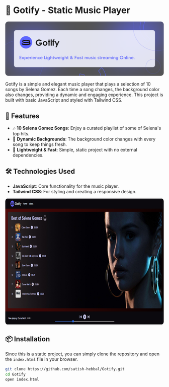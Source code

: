 # 🎵 Gotify - Static Music Player
<img src="Gotify_card.png" alt="Gotify Screenshot">

Gotify is a simple and elegant music player that plays a selection of 10 songs by Selena Gomez. Each time a song changes, the background color also changes, providing a dynamic and engaging experience. This project is built with basic JavaScript and styled with Tailwind CSS.

## 🌟 Features

- 🎶 **10 Selena Gomez Songs**: Enjoy a curated playlist of some of Selena's top hits.
- 🎨 **Dynamic Backgrounds**: The background color changes with every song to keep things fresh.
- 🚀 **Lightweight & Fast**: Simple, static project with no external dependencies.

## 🛠️ Technologies Used

- **JavaScript**: Core functionality for the music player.
- **Tailwind CSS**: For styling and creating a responsive design.

<img src="gotifySS.png" alt="Gotify Screenshot" height="400px">

## 📦 Installation

Since this is a static project, you can simply clone the repository and open the `index.html` file in your browser.

```bash
git clone https://github.com/satish-hebbal/Gotify.git
cd Gotify
open index.html
